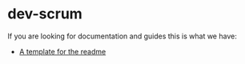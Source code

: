 # dev-scrum

If you are looking for documentation and guides this is what we have:

* [A template for the readme](\template_readme.md)
